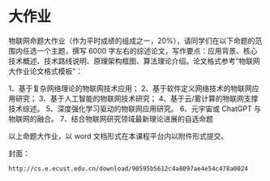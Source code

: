 # 大作业

物联网命题大作业（作为平时成绩的组成之一，20%），请同学们在以下命题的范围内任选一个主题，撰写 6000 字左右的综述论文，写作要点：应用背景、核心技术概述、技术路线说明、原理架构框图、算法理论介绍。论文格式参考“物联网大作业论文格式模板”：

1、基于复杂网络理论的物联网技术应用；
2、基于软件定义网络技术的物联网应用研究；
3、基于人工智能的物联网技术研究；
4、基于云/雾计算的物联网支撑技术综述。
5、深度强化学习驱动的物联网应用研究。
6、元宇宙或 ChatGPT 与物联网的融合。
7、结合物联网研究领域最新理论进展的自选命题

以上命题大作业，以 word 文档形式在本课程平台内以附件形式提交。

封面：

```
http://cs.e.ecust.edu.cn/download/90595b5612c4a8097ae4e54c478a0024
```
